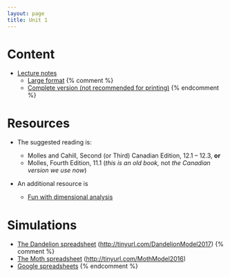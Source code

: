 ```yaml
---
layout: page
title: Unit 1
---
```


# Content

* [Lecture notes](/materials/linear.handouts.pdf)
  * [Large format](/materials/linear.large.pdf)
{% comment %} 
  * [Complete version (not recommended for printing)](materials/linear.complete.pdf)
{% endcomment %} 

# Resources

* The suggested reading is:
  * Molles and Cahill, Second (or Third) Canadian Edition, 12.1 – 12.3, __or__
  * Molles, Fourth Edition,
  11.1 (_this is an old book,_ not _the Canadian version we use now_)

* An additional resource is
  * [Fun with dimensional analysis](http://www.alysion.org/dimensional/fun.htm)

# Simulations

* [The Dandelion spreadsheet](http://tinyurl.com/DandelionModel2016) (http://tinyurl.com/DandelionModel2017)
{% comment %} 
* [The Moth spreadsheet](http://tinyurl.com/MothModel2016) (http://tinyurl.com/MothModel2016)
* [Google spreadsheets](spreadsheets.html)
{% endcomment %} 
